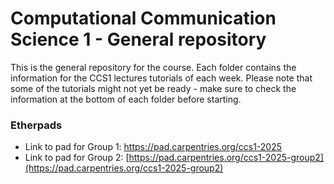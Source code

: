 # Computational Communication Science 1 - General repository

This is the general repository for the course. Each folder contains the information for the CCS1 lectures tutorials of each week. Please note that some of the tutorials might not yet be ready - make sure to check the information at the bottom of each folder before starting.

### Etherpads
+ Link to pad for Group 1: https://pad.carpentries.org/ccs1-2025
+ Link to pad for Group 2: [https://pad.carpentries.org/ccs1-2025-group2](https://pad.carpentries.org/ccs1-2025-group2)
